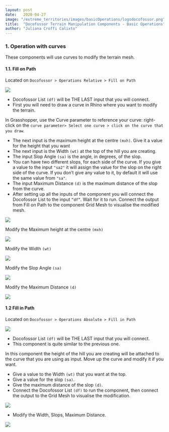 ```yaml
---
layout: post
date:   2020-04-27
image: "/extreme_territories/images/basicOperations/logodocofossor.png"
title:  "Docofossor Terrain Manipulation Components - Basic Operations"
author: "Juliana Croffi Calixto"
---
```


### 1. Operation with curves

These components will use curves to modify the terrain mesh.

#### 1.1.	Fill on Path

Located on `Docofossor > Operations Relative > Fill on Path`


![](/extreme_territories/images/basicOperation/COMPONENT_LOCATION_1.jpg?raw=true)


* Docofossor List `(df)` will be THE LAST input that you will connect.
* First you will need to draw a curve in Rhino where you want to modify the terrain.

In Grasshopper, use the Curve parameter to reference your curve: right-click on the `curve parameter> Select one curve > click on the curve that you draw`. 

* The next input is the maximum height at the centre `(mxh)`. Give it a value for the height that you want
* The next input is the Width `(wt)` at the top of the hill you are creating.
* The input Slop Angle `(sa)` is the angle, in degrees, of the slop.
* You can have two different slops, for each side of the curve. If you give a value to the input `"sa2"` it will assign the value for the slop on the right side of the curve. If you don’t give any value to it, by default it will use the same value from `"sa"`.
* The input Maximum Distance `(d)` is the maximum distance of the slop from the curve.
* After setting up all the inputs of the component you will connect the Docofossor List to the input `“df”`. Wait for it to run. Connect the output from Fill on Path to the component Grid Mesh to visualise the modified mesh.


![](/extreme_territories/images/basicOperation/GIF_01.gif?raw=true)

Modify the Maximum height at the centre `(mxh)`

![](/extreme_territories/images/basicOperation/GIF_02.gif?raw=true)

Modify the Width `(wt)`

![](/extreme_territories/images/basicOperation/GIF_03.gif?raw=true)

Modify the Slop Angle `(sa)`

![](/extreme_territories/images/basicOperation/GIF_04.gif?raw=true)

Modify the Maximum Distance `(d)`

![](/extreme_territories/images/basicOperation/GIF_05.gif?raw=true)

#### 1.2 Fill in Path

Located on `Docofossor > Operations Absolute > Fill in Path`

![](/extreme_territories/images/basicOperation/COMPONENT_LOCATION_2.jpg?raw=true)

* Docofossor List `(df)` will be THE LAST input that you will connect.
* This component is quite similar to the previous one. 

In this component the height of the hill you are creating will be attached to the curve that you are using as input. Move up the curve and modify it if you want. 

* Give a value to the Width `(wt)` that you want at the top.
* Give a value for the slop `(sa)`.
* Give the maximum distance of the slop `(d)`.
* Connect the Docofossor List `(df)` to run the component, then connect the output to the Grid Mesh to visualise the modification.

![](/extreme_territories/images/basicOperation/GIF_06.gif?raw=true)

* Modify the Width, Slops, Maximum Distance.

![](/extreme_territories/images/basicOperation/GIF_07.gif?raw=true)

